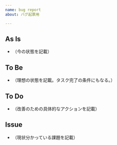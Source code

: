 ```yaml
---
name: bug report
about: バグ起票用

---
```


## As Is
- （今の状態を記載）
## To Be 
- （理想の状態を記載。タスク完了の条件にもなる。）
## To Do
- （改善のための具体的なアクションを記載）
## Issue
- （現状分かっている課題を記載）